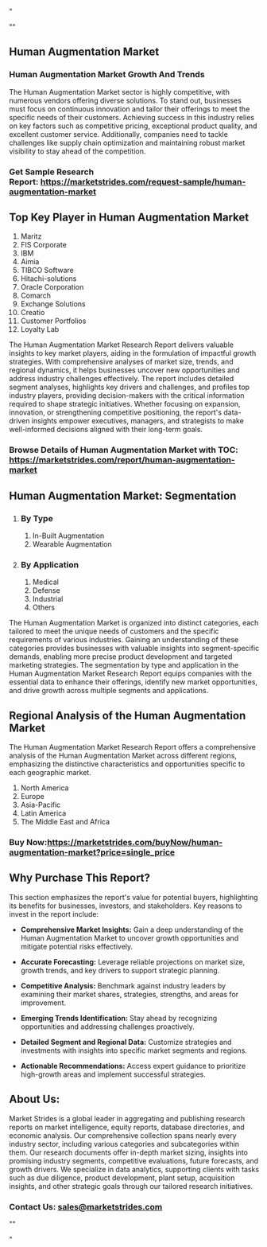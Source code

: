 <p>"</p>
<p>""</p>
<h2>Human Augmentation Market&nbsp;</h2>
<h3>Human Augmentation Market Growth And Trends</h3>
<p>The Human Augmentation Market sector is highly competitive, with numerous vendors offering diverse solutions. To stand out, businesses must focus on continuous innovation and tailor their offerings to meet the specific needs of their customers. Achieving success in this industry relies on key factors such as competitive pricing, exceptional product quality, and excellent customer service. Additionally, companies need to tackle challenges like supply chain optimization and maintaining robust market visibility to stay ahead of the competition.</p>
<h3><strong>Get Sample Research Report:</strong>&nbsp;<a href="https://marketstrides.com/request-sample/human-augmentation-market">https://marketstrides.com/request-sample/human-augmentation-market</a></h3>
<h2>Top Key Player in Human Augmentation Market</h2>
<ol>
<li>Maritz</li>
<li>FIS Corporate</li>
<li>IBM</li>
<li>Aimia</li>
<li>TIBCO Software</li>
<li>Hitachi-solutions</li>
<li>Oracle Corporation</li>
<li>Comarch</li>
<li>Exchange Solutions</li>
<li>Creatio</li>
<li>Customer Portfolios</li>
<li>Loyalty Lab</li>
</ol>
<p>The Human Augmentation Market Research Report delivers valuable insights to key market players, aiding in the formulation of impactful growth strategies. With comprehensive analyses of market size, trends, and regional dynamics, it helps businesses uncover new opportunities and address industry challenges effectively. The report includes detailed segment analyses, highlights key drivers and challenges, and profiles top industry players, providing decision-makers with the critical information required to shape strategic initiatives. Whether focusing on expansion, innovation, or strengthening competitive positioning, the report's data-driven insights empower executives, managers, and strategists to make well-informed decisions aligned with their long-term goals.</p>
<h3><strong>Browse Details of Human Augmentation Market with TOC:</strong> <a href="https://marketstrides.com/report/human-augmentation-market">https://marketstrides.com/report/human-augmentation-market</a></h3>
<h2>Human Augmentation Market: Segmentation</h2>
<ol>
<li>
<h3>By Type</h3>
<ol>
<li>In-Built Augmentation</li>
<li>Wearable Augmentation</li>
</ol>
</li>
<li>
<h3>By Application</h3>
<ol>
<li>Medical</li>
<li>Defense</li>
<li>Industrial</li>
<li>Others</li>
</ol>
</li>
</ol>
<p>The Human Augmentation Market is organized into distinct categories, each tailored to meet the unique needs of customers and the specific requirements of various industries. Gaining an understanding of these categories provides businesses with valuable insights into segment-specific demands, enabling more precise product development and targeted marketing strategies. The segmentation by type and application in the Human Augmentation Market Research Report equips companies with the essential data to enhance their offerings, identify new market opportunities, and drive growth across multiple segments and applications.</p>
<h2>Regional Analysis of the Human Augmentation Market</h2>
<p>The Human Augmentation Market Research Report offers a comprehensive analysis of the Human Augmentation Market across different regions, emphasizing the distinctive characteristics and opportunities specific to each geographic market.</p>
<ol>
<li>North America</li>
<li>Europe</li>
<li>Asia-Pacific</li>
<li>Latin America</li>
<li>The Middle East and Africa</li>
</ol>
<h3><strong>Buy Now:<a href="https://marketstrides.com/buyNow/human-augmentation-market?price=single_price">https://marketstrides.com/buyNow/human-augmentation-market?price=single_price</a></strong></h3>
<h2>Why Purchase This Report?</h2>
<p>This section emphasizes the report's value for potential buyers, highlighting its benefits for businesses, investors, and stakeholders. Key reasons to invest in the report include:</p>
<ul>
<li><strong>Comprehensive Market Insights:</strong> Gain a deep understanding of the Human Augmentation Market to uncover growth opportunities and mitigate potential risks effectively.</li>
</ul>
<ul>
<li><strong>Accurate Forecasting:</strong> Leverage reliable projections on market size, growth trends, and key drivers to support strategic planning.</li>
</ul>
<ul>
<li><strong>Competitive Analysis:</strong> Benchmark against industry leaders by examining their market shares, strategies, strengths, and areas for improvement.</li>
</ul>
<ul>
<li><strong>Emerging Trends Identification:</strong> Stay ahead by recognizing opportunities and addressing challenges proactively.</li>
</ul>
<ul>
<li><strong>Detailed Segment and Regional Data:</strong> Customize strategies and investments with insights into specific market segments and regions.</li>
</ul>
<ul>
<li><strong>Actionable Recommendations:</strong> Access expert guidance to prioritize high-growth areas and implement successful strategies.</li>
</ul>
<h2>About Us:</h2>
<p>Market Strides is a global leader in aggregating and publishing research reports on market intelligence, equity reports, database directories, and economic analysis. Our comprehensive collection spans nearly every industry sector, including various categories and subcategories within them. Our research documents offer in-depth market sizing, insights into promising industry segments, competitive evaluations, future forecasts, and growth drivers. We specialize in data analytics, supporting clients with tasks such as due diligence, product development, plant setup, acquisition insights, and other strategic goals through our tailored research initiatives.</p>
<h3><strong>Contact Us: <a href="mailto:sales@marketstrides.com">sales@marketstrides.com</a></strong></h3>
<p>""</p>
<p>"</p>
